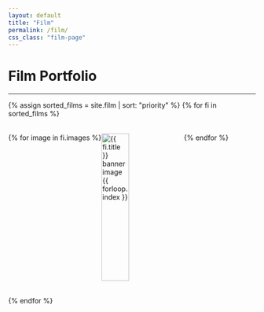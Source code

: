 ```yaml
---
layout: default
title: "Film"
permalink: /film/
css_class: "film-page"
---
```


<style>
  /* Container that holds all film banners */
  .film-projects-container {
    width: 100%;
    margin: 0 auto;
    display: flex;
    flex-direction: column;
    gap: 2rem;
  }

  /* Each film's banner wrapper */
  .film-banner-wrapper {
    position: relative;
    overflow: hidden;
    cursor: pointer;
    text-decoration: none;
    color: inherit;
  }

  /* Images container: 3 images side by side for large screens */
  .film-images {
    display: flex;
    flex-wrap: nowrap;
    width: 100%;
    height: 300px; /* Set a consistent banner height */

  }

  .film-images img {
    width: 33.333%;
    height: 100%; /* Force uniform height */
    object-fit: cover; /* Ensures image fills area without distortion */
    display: block;
    transition: filter 0.3s ease;
  }

  /* Dark overlay on hover */
  .film-banner-wrapper:hover .film-images img {
    filter: brightness(40%);
  }

  /* Centered text container */
  .film-banner-text {
    position: absolute;
    top: 50%;
    left: 50%;
    transform: translate(-50%, -50%);
    color: #ffffff !important; /* White text */
    text-align: center;
    opacity: 0;
    transition: opacity 0.3s ease, transform 0.3s ease;
    font-family: 'Poppins', sans-serif; /* Apply Poppins font */
  }

  /* Text appears on hover */
  .film-banner-wrapper:hover .film-banner-text {
    opacity: 1;
    transform: translate(-50%, -50%) scale(1.05); /* Slight zoom effect */
  }

  /* Style for film title */
  .film-banner-text h2 {
    font-size: 2em; /* Larger font size for title */
    margin: 0;
    color: #ffffff !important; /* Ensure white text */
    font-family: 'Poppins', sans-serif; /* Apply Poppins font */
    text-shadow: 1px 1px 3px rgba(0, 0, 0, 0.7); /* Optional: Adds depth */
    letter-spacing: 0.05em; /* Add letter spacing */
    word-spacing: 0.1em; /* Add word spacing */
    font-weight: 700; /* Bold font for title */
    white-space: normal; /* Ensure normal spacing */
  }

  /* Style for film role */
  .film-banner-text p {
    font-size: 1em; /* Smaller font size for role */
    margin: 0;
    color: #ffffff !important; /* Ensure white text */
    font-family: 'Poppins', sans-serif; /* Apply Poppins font */
    text-shadow: 1px 1px 3px rgba(0, 0, 0, 0.7); /* Optional: Adds depth */
    letter-spacing: 0.02em; /* Add slight letter spacing */
    word-spacing: 0.05em; /* Add slight word spacing */
    font-weight: 400; /* Normal font weight for role */
  }

  /* Responsive: show only the center image on smaller screens */
  @media (max-width: 768px) {
    .film-images {
      flex-wrap: nowrap;
      height: 300px; /* Keep the same fixed height on mobile */
    }

  .film-images img {
    width: 100%;
    height: 100%;
    object-fit: cover;
    display: none;
  }

  .film-images img:nth-child(2) {
    display: block;
  }
}
    /* Smaller Title for Film Projects */
  .film-page h1 {
    font-size: 2rem; /* Adjust this value for the desired size */
    margin-bottom: 1rem; /* Optional: Adjust spacing below the title */
  }
</style>

# Film Portfolio

---
<div class="film-projects-container">
  {% assign sorted_films = site.film | sort: "priority" %}
  {% for fi in sorted_films %}
    <a href="{{ fi.url }}" class="film-banner-wrapper" aria-label="View details for {{ fi.title }}">
      <div class="film-images">
        {% for image in fi.images %}
          <img src="{{ image | relative_url }}" alt="{{ fi.title }} banner image {{ forloop.index }}" loading="lazy">
        {% endfor %}
      </div>
      <div class="film-banner-text">
        <h2>{{ fi.title }}</h2>
        <p>{{ fi.roles }}</p>
      </div>
    </a>
  {% endfor %}
</div>
